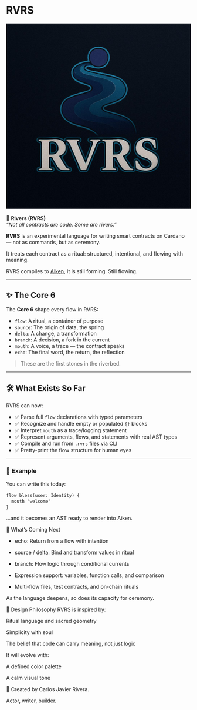 # RVRS

<p align="center">
  <img src="https://raw.githubusercontent.com/cjrcoding/rvrs-lang/main/assets/rvrs-logo-clean.jpg" alt="RVRS Logo" width="600"/>
</p>

🌊 **Rivers (RVRS)**  
*“Not all contracts are code. Some are rivers.”*

**RVRS** is an experimental language for writing smart contracts on Cardano — not as commands, but as ceremony.

It treats each contract as a ritual: structured, intentional, and flowing with meaning.

RVRS compiles to [Aiken](https://aiken-lang.org), It is still forming. Still flowing.

---

## ✨ The Core 6

The **Core 6** shape every flow in RVRS:

- `flow`: A ritual, a container of purpose  
- `source`: The origin of data, the spring  
- `delta`: A change, a transformation  
- `branch`: A decision, a fork in the current  
- `mouth`: A voice, a trace — the contract speaks  
- `echo`: The final word, the return, the reflection  

> These are the first stones in the riverbed.

---

## 🛠️ What Exists So Far

RVRS can now:

- ✅ Parse full `flow` declarations with typed parameters  
- ✅ Recognize and handle empty or populated `{}` blocks  
- ✅ Interpret `mouth` as a trace/logging statement  
- ✅ Represent arguments, flows, and statements with real AST types  
- ✅ Compile and run from `.rvrs` files via CLI  
- ✅ Pretty-print the flow structure for human eyes

---

### 🧪 Example

You can write this today:

```rvrs
flow bless(user: Identity) {
  mouth "welcome"
}
```
…and it becomes an AST ready to render into Aiken.

🌊 What’s Coming Next
- echo: Return from a flow with intention

- source / delta: Bind and transform values in ritual

- branch: Flow logic through conditional currents

- Expression support: variables, function calls, and comparison

- Multi-flow files, test contracts, and on-chain rituals

As the language deepens, so does its capacity for ceremony.

🎨 Design Philosophy
RVRS is inspired by:

Ritual language and sacred geometry

Simplicity with soul

The belief that code can carry meaning, not just logic

It will evolve with:

A defined color palette

A calm visual tone

👤 Created by Carlos Javier Rivera.

Actor, writer, builder.
